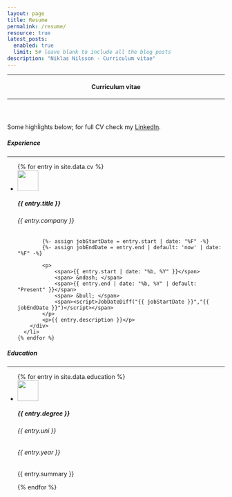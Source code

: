 ```yaml
---
layout: page
title: Resume
permalink: /resume/
resource: true
latest_posts:
  enabled: true
  limit: 5# leave blank to include all the blog posts
description: "Niklas Nilsson - Curriculum vitae"
---
```


<script>
  function JobDateDiff (start, end) {
      var daysDiff = (new Date(end).getTime() -  new Date(start).getTime()) / 86400000;

      var years = Math.floor(daysDiff / 365.25);
      var months = Math.ceil(daysDiff % 365.25 / 30.4375);
      if (months == 12) { months = 0; years++; }

      var returnText = "";
      if (years == 1) { returnText += `${years} year ` }
      if (years > 1) { returnText += `${years} years ` }
      if (months == 1) { returnText += `${months} month ` }
      if (months > 1) { returnText += `${months} months ` }
      returnText = returnText.trim();

      document.write(returnText);
  }
</script>

<header class="mb-3">
    <hr>
    <h4>Curriculum vitae</h4>
    <hr>
</header>

<p class="my-4">
    Some highĺights below; for full CV check my <a href="https://www.linkedin.com/in/niklas-nson/">LinkedIn</a>.
    </p>

##### Experience
<hr>

<ul class="list-group list-group-flush">
    {% for entry in site.data.cv %}
      <li class="list-group-item d-flex align-items-start">
        <div class="me-4">
        <img width="48" src="{{ entry.logo }}">
        </div>
        <div>
            <h5>{{ entry.title }}</h5>
            <h6>{{ entry.company }}</h6>

            {%- assign jobStartDate = entry.start | date: "%F" -%}
            {%- assign jobEndDate = entry.end | default: 'now' | date: "%F" -%}

            <p>
                <span>{{ entry.start | date: "%b, %Y" }}</span>
                <span> &ndash; </span>
                <span>{{ entry.end | date: "%b, %Y" | default: "Present" }}</span>
                <span> &bull; </span>
                <span><script>JobDateDiff("{{ jobStartDate }}","{{ jobEndDate }}")</script></span>
            </p>
            <p>{{ entry.description }}</p>
        </div>
      </li>
    {% endfor %}
</ul>

##### Education
<hr>

<ul class="list-group list-group-flush">
    {% for entry in site.data.education %}
      <li class="list-group-item d-flex align-items-start">
        <div class="me-4">
        <img width="48" src="{{ entry.logo }}">
        </div>
        <div>
            <h5>{{ entry.degree }}</h5>
            <h6>{{ entry.uni }}</h6>
            <h6>{{ entry.year }}</h6>
            <p>{{ entry.summary }}</p>
        </div>
      </li>
    {% endfor %}
</ul>

